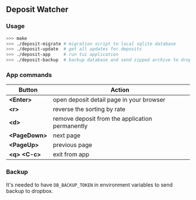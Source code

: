 ## Deposit Watcher

### Usage

```bash
>>> make
>>> ./deposit-migrate # migration script to local sqlite database
>>> ./deposit-update  # get all updates for deposits
>>> ./deposit-app     # run tui application
>>> ./deposit-backup  # backup database and send zipped archive to dropbox
```

### App commands

|Button             |Action                                             |
|-------------------|---------------------------------------------------|
|**\<Enter\>**      | open deposit detail page in your browser          |
|**\<r\>**          | reverse the sorting by rate                       |
|**\<d\>**          | remove deposit from the application permanently   |
|**\<PageDown\>**   | next page                                         |
|**\<PageUp\>**     | previous page                                     |
|**\<q\> \<C-c\>**  | exit from app                                     |

### Backup

It's needed to have `DB_BACKUP_TOKEN` in environment variables to send backup to dropbox.
